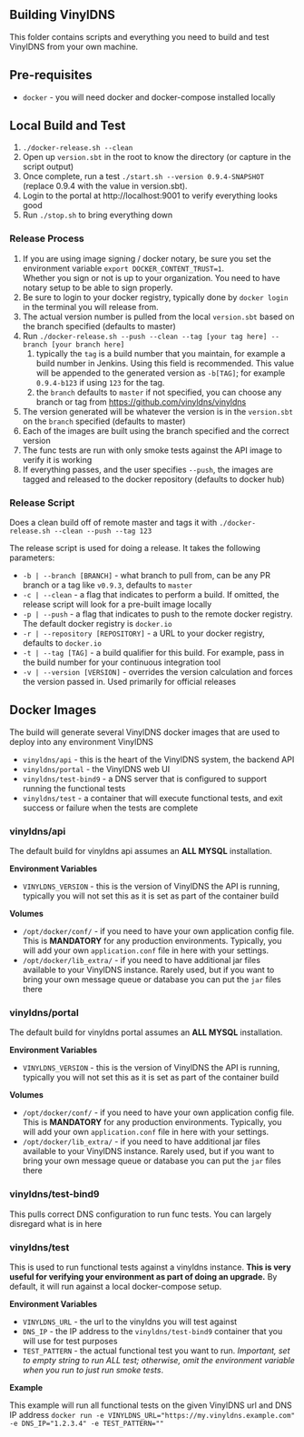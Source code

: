 ## Building VinylDNS

This folder contains scripts and everything you need to build and test VinylDNS from your own machine.

## Pre-requisites

- `docker` - you will need docker and docker-compose installed locally

## Local Build and Test

1. `./docker-release.sh --clean`
1. Open up `version.sbt` in the root to know the directory (or capture in the script output)
1. Once complete, run a test `./start.sh --version 0.9.4-SNAPSHOT` (replace 0.9.4 with the value in version.sbt).
1. Login to the portal at http://localhost:9001 to verify everything looks good
1. Run `./stop.sh` to bring everything down

### Release Process

1. If you are using image signing / docker notary, be sure you set the environment variable `export DOCKER_CONTENT_TRUST=1`.  
Whether you sign or not is up to your organization.  You need to have notary setup to be able to sign properly.
1. Be sure to login to your docker registry, typically done by `docker login` in the terminal you will release from.
1. The actual version number is pulled from the local `version.sbt` based on the branch specified (defaults to master)
1. Run `./docker-release.sh --push --clean --tag [your tag here] --branch [your branch here]`
    1. typically the `tag` is a build number that you maintain, for example a build number in Jenkins.  Using this field is recommended.  This value will be appended to the generated version as `-b[TAG]`; for example `0.9.4-b123` if using `123` for the tag.
    1. the `branch` defaults to `master` if not specified, you can choose any branch or tag from https://github.com/vinyldns/vinyldns
1. The version generated will be whatever the version is in the `version.sbt` on the `branch` specified (defaults to master)
1. Each of the images are built using the branch specified and the correct version
1. The func tests are run with only smoke tests against the API image to verify it is working
1. If everything passes, and the user specifies `--push`, the images are tagged and released to the docker repository (defaults to docker hub)

### Release Script
Does a clean build off of remote master and tags it with 
`./docker-release.sh --clean --push --tag 123`

The release script is used for doing a release.  It takes the following parameters:

- `-b | --branch [BRANCH]` - what branch to pull from, can be any PR branch or a tag like `v0.9.3`, defaults to `master`
- `-c | --clean` - a flag that indicates to perform a build.  If omitted, the release script will look for a 
pre-built image locally
- `-p | --push` - a flag that indicates to push to the remote docker registry.  The default docker registry 
is `docker.io`
- `-r | --repository [REPOSITORY]` - a URL to your docker registry, defaults to `docker.io`
- `-t | --tag [TAG]` - a build qualifier for this build.  For example, pass in the build number for your 
continuous integration tool
- `-v | --version [VERSION]` - overrides the version calculation and forces the version passed in.  Used primarily for official releases

## Docker Images

The build will generate several VinylDNS docker images that are used to deploy into any environment VinylDNS

- `vinyldns/api` - this is the heart of the VinylDNS system, the backend API
- `vinyldns/portal` - the VinylDNS web UI
- `vinyldns/test-bind9` - a DNS server that is configured to support running the functional tests
- `vinyldns/test` - a container that will execute functional tests, and exit success or failure when the tests are complete

### vinyldns/api

The default build for vinyldns api assumes an **ALL MYSQL** installation. 

**Environment Variables**
- `VINYLDNS_VERSION` - this is the version of VinylDNS the API is running, typically you will not set this as 
it is set as part of the container build

**Volumes**
- `/opt/docker/conf/` - if you need to have your own application config file.  This is **MANDATORY** for
any production environments.  Typically, you will add your own `application.conf` file in here with your settings.
- `/opt/docker/lib_extra/` - if you need to have additional jar files available to your VinylDNS instance.
Rarely used, but if you want to bring your own message queue or database you can put the `jar` files there

### vinyldns/portal

The default build for vinyldns portal assumes an **ALL MYSQL** installation.

**Environment Variables**
- `VINYLDNS_VERSION` - this is the version of VinylDNS the API is running, typically you will not set this as 
it is set as part of the container build

**Volumes**
- `/opt/docker/conf/` - if you need to have your own application config file.  This is **MANDATORY** for
any production environments.  Typically, you will add your own `application.conf` file in here with your settings.
- `/opt/docker/lib_extra/` - if you need to have additional jar files available to your VinylDNS instance.
Rarely used, but if you want to bring your own message queue or database you can put the `jar` files there

### vinyldns/test-bind9

This pulls correct DNS configuration to run func tests.  You can largely disregard what is in here

### vinyldns/test

This is used to run functional tests against a vinyldns instance.  **This is very useful for verifying 
your environment as part of doing an upgrade.**  By default, it will run against a local docker-compose setup.

**Environment Variables**
- `VINYLDNS_URL` - the url to the vinyldns you will test against
- `DNS_IP` - the IP address to the `vinyldns/test-bind9` container that you will use for test purposes
- `TEST_PATTERN` - the actual functional test you want to run.  *Important, set to empty string to run 
ALL test; otherwise, omit the environment variable when you run to just run smoke tests*.

**Example**

This example will run all functional tests on the given VinylDNS url and DNS IP address
`docker run -e VINYLDNS_URL="https://my.vinyldns.example.com" -e DNS_IP="1.2.3.4" -e TEST_PATTERN=""`


